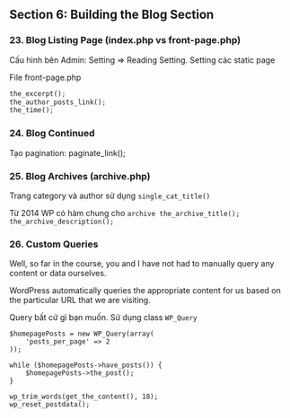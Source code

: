 ## Section 6: Building the Blog Section
### 23. Blog Listing Page (index.php vs front-page.php)
Cấu hình bên Admin: Setting => Reading Setting. Setting các static page

File front-page.php
```php
the_excerpt();
the_author_posts_link();
the_time();
```

### 24. Blog Continued
Tạo pagination: paginate_link();

### 25. Blog Archives (archive.php)
Trang category và author sử dụng `single_cat_title()`

Từ 2014 WP có hàm chung cho `archive the_archive_title();` `the_archive_description();`

### 26. Custom Queries
Well, so far in the course, you and I have not had to manually query any content or data ourselves.

WordPress automatically queries the appropriate content for us based on the particular URL that we are visiting.

Query bất cứ gì bạn muốn. Sử dụng class `WP_Query`
```
$homepagePosts = new WP_Query(array(
    'posts_per_page' => 2
));

while ($homepagePosts->have_posts()) {
    $homepagePosts->the_post();
}
```

```
wp_trim_words(get_the_content(), 18);
wp_reset_postdata();
```
